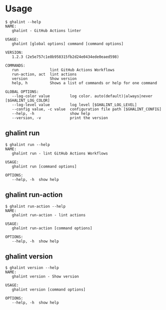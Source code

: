 # Usage

<!-- This is generated by scripts/generate-usage.sh. Don't edit this file directly. -->

```console
$ ghalint --help
NAME:
   ghalint - GitHub Actions linter

USAGE:
   ghalint [global options] command [command options]

VERSION:
   1.2.3 (2e5e757c1e8b958315fb2d24e0434ede0eaed598)

COMMANDS:
   run              lint GitHub Actions Workflows
   run-action, act  lint actions
   version          Show version
   help, h          Shows a list of commands or help for one command

GLOBAL OPTIONS:
   --log-color value         log color. auto(default)|always|never [$GHALINT_LOG_COLOR]
   --log-level value         log level [$GHALINT_LOG_LEVEL]
   --config value, -c value  configuration file path [$GHALINT_CONFIG]
   --help, -h                show help
   --version, -v             print the version
```

## ghalint run

```console
$ ghalint run --help
NAME:
   ghalint run - lint GitHub Actions Workflows

USAGE:
   ghalint run [command options]

OPTIONS:
   --help, -h  show help
```

## ghalint run-action

```console
$ ghalint run-action --help
NAME:
   ghalint run-action - lint actions

USAGE:
   ghalint run-action [command options]

OPTIONS:
   --help, -h  show help
```

## ghalint version

```console
$ ghalint version --help
NAME:
   ghalint version - Show version

USAGE:
   ghalint version [command options]

OPTIONS:
   --help, -h  show help
```